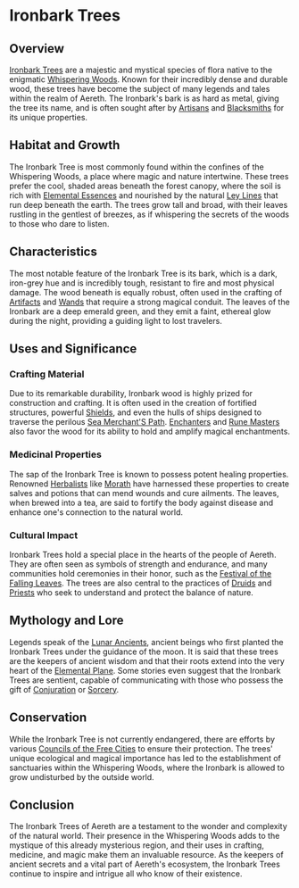 # Ironbark Trees

## Overview

[Ironbark Trees](Ironbark%20Trees.md) are a majestic and mystical species of flora native to the enigmatic [Whispering Woods](Whispering%20Woods.md). Known for their incredibly dense and durable wood, these trees have become the subject of many legends and tales within the realm of Aereth. The Ironbark's bark is as hard as metal, giving the tree its name, and is often sought after by [Artisans](Artisans.md) and [Blacksmiths](Blacksmiths.md) for its unique properties.

## Habitat and Growth

The Ironbark Tree is most commonly found within the confines of the Whispering Woods, a place where magic and nature intertwine. These trees prefer the cool, shaded areas beneath the forest canopy, where the soil is rich with [Elemental Essences](Elemental%20Essences.md) and nourished by the natural [Ley Lines](Ley%20Lines.md) that run deep beneath the earth. The trees grow tall and broad, with their leaves rustling in the gentlest of breezes, as if whispering the secrets of the woods to those who dare to listen.

## Characteristics

The most notable feature of the Ironbark Tree is its bark, which is a dark, iron-grey hue and is incredibly tough, resistant to fire and most physical damage. The wood beneath is equally robust, often used in the crafting of [Artifacts](Artifacts.md) and [Wands](Wands.md) that require a strong magical conduit. The leaves of the Ironbark are a deep emerald green, and they emit a faint, ethereal glow during the night, providing a guiding light to lost travelers.

## Uses and Significance

### Crafting Material

Due to its remarkable durability, Ironbark wood is highly prized for construction and crafting. It is often used in the creation of fortified structures, powerful [Shields](Shields.md), and even the hulls of ships designed to traverse the perilous [Sea Merchant'S Path](Sea%20Merchant'S%20Path.md). [Enchanters](Enchanters.md) and [Rune Masters](Rune%20Masters.md) also favor the wood for its ability to hold and amplify magical enchantments.

### Medicinal Properties

The sap of the Ironbark Tree is known to possess potent healing properties. Renowned [Herbalists](Herbalists.md) like [Morath](Morath.md) have harnessed these properties to create salves and potions that can mend wounds and cure ailments. The leaves, when brewed into a tea, are said to fortify the body against disease and enhance one's connection to the natural world.

### Cultural Impact

Ironbark Trees hold a special place in the hearts of the people of Aereth. They are often seen as symbols of strength and endurance, and many communities hold ceremonies in their honor, such as the [Festival of the Falling Leaves](Festival%20of%20the%20Falling%20Leaves.md). The trees are also central to the practices of [Druids](Druids.md) and [Priests](Priests.md) who seek to understand and protect the balance of nature.

## Mythology and Lore

Legends speak of the [Lunar Ancients](Lunar%20Ancients.md), ancient beings who first planted the Ironbark Trees under the guidance of the moon. It is said that these trees are the keepers of ancient wisdom and that their roots extend into the very heart of the [Elemental Plane](Elemental%20Plane.md). Some stories even suggest that the Ironbark Trees are sentient, capable of communicating with those who possess the gift of [Conjuration](Conjuration.md) or [Sorcery](Sorcery.md).

## Conservation

While the Ironbark Tree is not currently endangered, there are efforts by various [Councils of the Free Cities](Councils%20of%20the%20Free%20Cities.md) to ensure their protection. The trees' unique ecological and magical importance has led to the establishment of sanctuaries within the Whispering Woods, where the Ironbark is allowed to grow undisturbed by the outside world.

## Conclusion

The Ironbark Trees of Aereth are a testament to the wonder and complexity of the natural world. Their presence in the Whispering Woods adds to the mystique of this already mysterious region, and their uses in crafting, medicine, and magic make them an invaluable resource. As the keepers of ancient secrets and a vital part of Aereth's ecosystem, the Ironbark Trees continue to inspire and intrigue all who know of their existence.